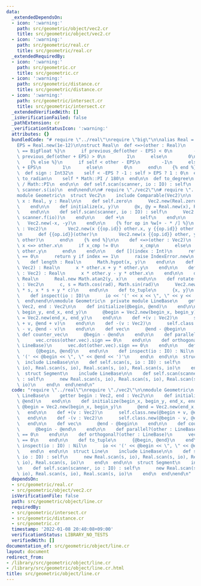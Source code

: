```yaml
---
data:
  _extendedDependsOn:
  - icon: ':warning:'
    path: src/geometric/object/vec2.cr
    title: src/geometric/object/vec2.cr
  - icon: ':warning:'
    path: src/geometric/real.cr
    title: src/geometric/real.cr
  _extendedRequiredBy:
  - icon: ':warning:'
    path: src/geometric.cr
    title: src/geometric.cr
  - icon: ':warning:'
    path: src/geometric/distance.cr
    title: src/geometric/distance.cr
  - icon: ':warning:'
    path: src/geometric/intersect.cr
    title: src/geometric/intersect.cr
  _extendedVerifiedWith: []
  _isVerificationFailed: false
  _pathExtension: cr
  _verificationStatusIcon: ':warning:'
  attributes: {}
  bundledCode: "# require \"../real\"\nrequire \"big\"\n\nalias Real = BigFloat\n\
    EPS = Real.new(1e-12)\n\nstruct Real\n  def <=>(other : Real)\n    {% if Real\
    \ == BigFloat %}\n      if previous_def(other - EPS) < 0\n        -1\n      elsif\
    \ previous_def(other + EPS) > 0\n        1\n      else\n        0\n      end\n\
    \    {% else %}\n      if self < other - EPS\n        -1\n      elsif self > other\
    \ + EPS\n        1\n      else\n        0\n      end\n    {% end %}\n  end\n\n\
    \  def sign : Int32\n    self < -EPS ? -1 : self > EPS ? 1 : 0\n  end\n\n  def\
    \ to_radian\n    self * Math::PI / 180\n  end\n\n  def to_degree\n    self * 180\
    \ / Math::PI\n  end\n\n  def self.scan(scanner, io : IO) : self\n    Real.new\
    \ scanner.s(io)\n  end\nend\n\n# require \"./vec2\"\n# require \"../real\"\n\n\
    module Geometric\n  struct Vec2\n    include Comparable(Vec2)\n\n    property\
    \ x : Real, y : Real\n\n    def self.zero\n      Vec2.new(Real.zero, Real.zero)\n\
    \    end\n\n    def initialize(x, y)\n      @x, @y = Real.new(x), Real.new(y)\n\
    \    end\n\n    def self.scan(scanner, io : IO) : self\n      Vec2.new(scanner.f(io),\
    \ scanner.f(io))\n    end\n\n    def +\n      self\n    end\n\n    def -\n   \
    \   Vec2.new(-x, -y)\n    end\n\n    {% for op in %w[+ - * /] %}\n      def {{op.id}}(other\
    \ : Vec2)\n        Vec2.new(x {{op.id}} other.x, y {{op.id}} other.y)\n      end\n\
    \n      def {{op.id}}(other)\n        Vec2.new(x {{op.id}} other, y {{op.id}}\
    \ other)\n      end\n    {% end %}\n\n    def <=>(other : Vec2)\n      x_cmp =\
    \ x <=> other.x\n      if x_cmp != 0\n        x_cmp\n      else\n        y <=>\
    \ other.y\n      end\n    end\n\n    def [](index : Int)\n      return x if index\
    \ == 0\n      return y if index == 1\n      raise IndexError.new\n    end\n\n\
    \    def length : Real\n      Math.hypot(x, y)\n    end\n\n    def dot(other :\
    \ Vec2) : Real\n      x * other.x + y * other.y\n    end\n\n    def cross(other\
    \ : Vec2) : Real\n      x * other.y - y * other.x\n    end\n\n    def angle :\
    \ Real\n      Real.new Math.atan2(y, x)\n    end\n\n    def rotate(rad : Real)\
    \ : Vec2\n      c, s = Math.cos(rad), Math.sin(rad)\n      Vec2.new(x * c - y\
    \ * s, x * s + y * c)\n    end\n\n    def to_tuple\n      {x, y}\n    end\n\n\
    \    def inspect(io : IO)\n      io << '(' << x << \", \" << y << ')'\n    end\n\
    \  end\nend\n\nmodule Geometric\n  private module LineBase\n    getter begin :\
    \ Vec2, end : Vec2\n\n    def initialize(@begin, @end)\n    end\n\n    def initialize(begin_x,\
    \ begin_y, end_x, end_y)\n      @begin = Vec2.new(begin_x, begin_y)\n      @end\
    \ = Vec2.new(end_x, end_y)\n    end\n\n    def +(v : Vec2)\n      self.class.new(@begin\
    \ + v, @end + v)\n    end\n\n    def -(v : Vec2)\n      self.class.new(@begin\
    \ - v, @end - v)\n    end\n\n    def vec\n      @end - @begin\n    end\n\n   \
    \ def counter_vec\n      @begin - @end\n    end\n\n    def parallel?(other : LineBase)\n\
    \      vec.cross(other.vec).sign == 0\n    end\n\n    def orthogonal?(other :\
    \ LineBase)\n      vec.dot(other.vec).sign == 0\n    end\n\n    def to_tuple\n\
    \      {@begin, @end}\n    end\n\n    def inspect(io : IO) : Nil\n      io <<\
    \ '(' << @begin << \", \" << @end << ')'\n    end\n  end\n\n  struct Line\n  \
    \  include LineBase\n\n    def self.scan(s, io : IO) : self\n      new Real.scan(s,\
    \ io), Real.scan(s, io), Real.scan(s, io), Real.scan(s, io)\n    end\n  end\n\n\
    \  struct Segment\n    include LineBase\n\n    def self.scan(scanner, io : IO)\
    \ : self\n      new Real.scan(s, io), Real.scan(s, io), Real.scan(s, io), Real.scan(s,\
    \ io)\n    end\n  end\nend\n"
  code: "require \"../real\"\nrequire \"./vec2\"\n\nmodule Geometric\n  private module\
    \ LineBase\n    getter begin : Vec2, end : Vec2\n\n    def initialize(@begin,\
    \ @end)\n    end\n\n    def initialize(begin_x, begin_y, end_x, end_y)\n     \
    \ @begin = Vec2.new(begin_x, begin_y)\n      @end = Vec2.new(end_x, end_y)\n \
    \   end\n\n    def +(v : Vec2)\n      self.class.new(@begin + v, @end + v)\n \
    \   end\n\n    def -(v : Vec2)\n      self.class.new(@begin - v, @end - v)\n \
    \   end\n\n    def vec\n      @end - @begin\n    end\n\n    def counter_vec\n\
    \      @begin - @end\n    end\n\n    def parallel?(other : LineBase)\n      vec.cross(other.vec).sign\
    \ == 0\n    end\n\n    def orthogonal?(other : LineBase)\n      vec.dot(other.vec).sign\
    \ == 0\n    end\n\n    def to_tuple\n      {@begin, @end}\n    end\n\n    def\
    \ inspect(io : IO) : Nil\n      io << '(' << @begin << \", \" << @end << ')'\n\
    \    end\n  end\n\n  struct Line\n    include LineBase\n\n    def self.scan(s,\
    \ io : IO) : self\n      new Real.scan(s, io), Real.scan(s, io), Real.scan(s,\
    \ io), Real.scan(s, io)\n    end\n  end\n\n  struct Segment\n    include LineBase\n\
    \n    def self.scan(scanner, io : IO) : self\n      new Real.scan(s, io), Real.scan(s,\
    \ io), Real.scan(s, io), Real.scan(s, io)\n    end\n  end\nend\n"
  dependsOn:
  - src/geometric/real.cr
  - src/geometric/object/vec2.cr
  isVerificationFile: false
  path: src/geometric/object/line.cr
  requiredBy:
  - src/geometric/intersect.cr
  - src/geometric/distance.cr
  - src/geometric.cr
  timestamp: '2022-01-08 20:40:08+09:00'
  verificationStatus: LIBRARY_NO_TESTS
  verifiedWith: []
documentation_of: src/geometric/object/line.cr
layout: document
redirect_from:
- /library/src/geometric/object/line.cr
- /library/src/geometric/object/line.cr.html
title: src/geometric/object/line.cr
---
```

